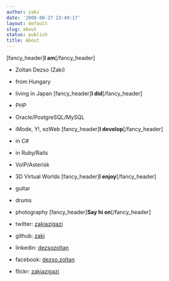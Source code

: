 ```yaml
---
author: zaki
date: '2008-08-27 23:49:17'
layout: default
slug: about
status: publish
title: About
---
```


[fancy_header]**I am**[/fancy_header]

  * Zoltan Dezso (Zaki)
  * from Hungary
  * living in Japan
[fancy_header]**I did**[/fancy_header]

  * PHP
  * Oracle/PostgreSQL/MySQL
  * iMode, Y!, ezWeb
[fancy_header]**I develop**[/fancy_header]

  * in C#
  * in Ruby/Rails
  * VoIP/Asterisk
  * 3D Virtual Worlds
[fancy_header]**I enjoy**[/fancy_header]

  * guitar
  * drums
  * photography
[fancy_header]**Say hi on**[/fancy_header]

  * twitter: [zakiazigazi](http://twitter.com/zakiazigazi)
  * github: [zaki](http://github.com/zaki)
  * linkedin: [dezsozoltan](http://jp.linkedin.com/in/dezsozoltan)
  * facebook: [dezso.zoltan](http://facebook.com/dezso.zoltan)
  * flickr: [zakiazigazi](http://www.flickr.com/photos/zakiazigazi)

